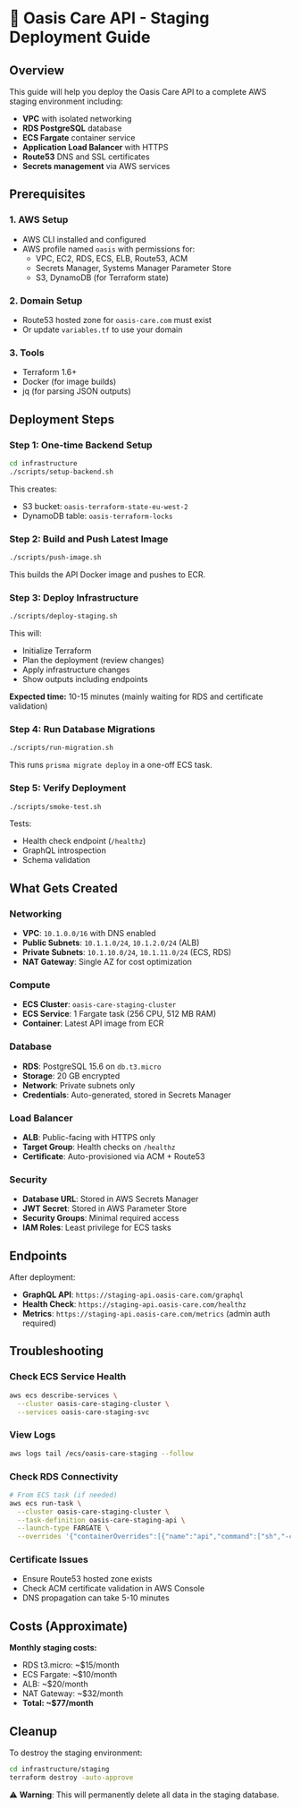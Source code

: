 # 🚀 Oasis Care API - Staging Deployment Guide

## Overview

This guide will help you deploy the Oasis Care API to a complete AWS staging environment including:
- **VPC** with isolated networking
- **RDS PostgreSQL** database 
- **ECS Fargate** container service
- **Application Load Balancer** with HTTPS
- **Route53** DNS and SSL certificates
- **Secrets management** via AWS services

## Prerequisites

### 1. AWS Setup
- AWS CLI installed and configured
- AWS profile named `oasis` with permissions for:
  - VPC, EC2, RDS, ECS, ELB, Route53, ACM
  - Secrets Manager, Systems Manager Parameter Store
  - S3, DynamoDB (for Terraform state)

### 2. Domain Setup  
- Route53 hosted zone for `oasis-care.com` must exist
- Or update `variables.tf` to use your domain

### 3. Tools
- Terraform 1.6+
- Docker (for image builds)
- jq (for parsing JSON outputs)

## Deployment Steps

### Step 1: One-time Backend Setup

```bash
cd infrastructure
./scripts/setup-backend.sh
```

This creates:
- S3 bucket: `oasis-terraform-state-eu-west-2`
- DynamoDB table: `oasis-terraform-locks`

### Step 2: Build and Push Latest Image

```bash
./scripts/push-image.sh
```

This builds the API Docker image and pushes to ECR.

### Step 3: Deploy Infrastructure

```bash
./scripts/deploy-staging.sh
```

This will:
- Initialize Terraform
- Plan the deployment (review changes)
- Apply infrastructure changes
- Show outputs including endpoints

**Expected time:** 10-15 minutes (mainly waiting for RDS and certificate validation)

### Step 4: Run Database Migrations

```bash
./scripts/run-migration.sh
```

This runs `prisma migrate deploy` in a one-off ECS task.

### Step 5: Verify Deployment

```bash
./scripts/smoke-test.sh
```

Tests:
- Health check endpoint (`/healthz`)
- GraphQL introspection
- Schema validation

## What Gets Created

### Networking
- **VPC**: `10.1.0.0/16` with DNS enabled
- **Public Subnets**: `10.1.1.0/24`, `10.1.2.0/24` (ALB)
- **Private Subnets**: `10.1.10.0/24`, `10.1.11.0/24` (ECS, RDS)
- **NAT Gateway**: Single AZ for cost optimization

### Compute
- **ECS Cluster**: `oasis-care-staging-cluster`
- **ECS Service**: 1 Fargate task (256 CPU, 512 MB RAM)
- **Container**: Latest API image from ECR

### Database
- **RDS**: PostgreSQL 15.6 on `db.t3.micro`
- **Storage**: 20 GB encrypted
- **Network**: Private subnets only
- **Credentials**: Auto-generated, stored in Secrets Manager

### Load Balancer
- **ALB**: Public-facing with HTTPS only
- **Target Group**: Health checks on `/healthz`
- **Certificate**: Auto-provisioned via ACM + Route53

### Security
- **Database URL**: Stored in AWS Secrets Manager
- **JWT Secret**: Stored in AWS Parameter Store  
- **Security Groups**: Minimal required access
- **IAM Roles**: Least privilege for ECS tasks

## Endpoints

After deployment:
- **GraphQL API**: `https://staging-api.oasis-care.com/graphql`
- **Health Check**: `https://staging-api.oasis-care.com/healthz`
- **Metrics**: `https://staging-api.oasis-care.com/metrics` (admin auth required)

## Troubleshooting

### Check ECS Service Health
```bash
aws ecs describe-services \
  --cluster oasis-care-staging-cluster \
  --services oasis-care-staging-svc
```

### View Logs
```bash
aws logs tail /ecs/oasis-care-staging --follow
```

### Check RDS Connectivity
```bash
# From ECS task (if needed)
aws ecs run-task \
  --cluster oasis-care-staging-cluster \
  --task-definition oasis-care-staging-api \
  --launch-type FARGATE \
  --overrides '{"containerOverrides":[{"name":"api","command":["sh","-c","sleep 3600"]}]}'
```

### Certificate Issues
- Ensure Route53 hosted zone exists
- Check ACM certificate validation in AWS Console
- DNS propagation can take 5-10 minutes

## Costs (Approximate)

**Monthly staging costs:**
- RDS t3.micro: ~$15/month
- ECS Fargate: ~$10/month  
- ALB: ~$20/month
- NAT Gateway: ~$32/month
- **Total: ~$77/month**

## Cleanup

To destroy the staging environment:

```bash
cd infrastructure/staging
terraform destroy -auto-approve
```

⚠️ **Warning**: This will permanently delete all data in the staging database.
